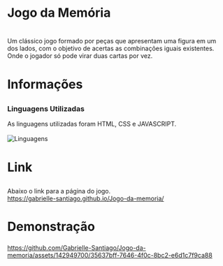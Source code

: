 ﻿# Jogo da Memória <h1>
 Um clássico jogo formado por peças que apresentam uma figura em um dos lados, com o objetivo de acertas as combinações iguais existentes. Onde o jogador só pode virar duas cartas por vez. <br>

# Informações <h2>
### Linguagens Utilizadas <br>

As linguagens utilizadas foram HTML, CSS e JAVASCRIPT. <br><br>
![Linguagens](https://img.shields.io/github/languages/count/Gabrielle-Santiago/jogo-da-memoria)

# Link <h2>
Abaixo o link para a página do jogo. <br>
<https://gabrielle-santiago.github.io/Jogo-da-memoria/>

# Demonstração <h3>

https://github.com/Gabrielle-Santiago/Jogo-da-memoria/assets/142949700/35637bff-7646-4f0c-8bc2-e6d1c7f9ca88
